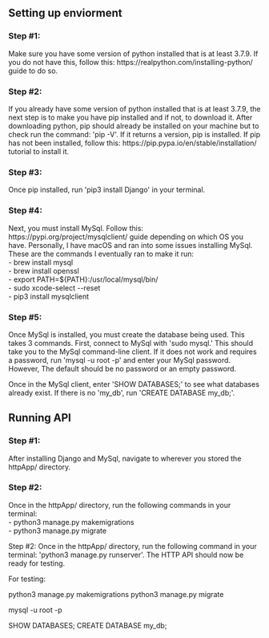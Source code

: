 <h2> Setting up enviorment </h2>
<h3>Step #1:</h3>
Make sure you have some version of python installed that is at least 3.7.9. If you do not have this, follow this: https://realpython.com/installing-python/ guide to do so.

<h3>Step #2:</h3>
If you already have some version of python installed that is at least 3.7.9, the next step is to make you have pip installed and if not, to download it. After downloading python, pip should already be installed on your machine but to check run the command: 'pip -V'. If it returns a version, pip is installed. If pip has not been installed, follow this: https://pip.pypa.io/en/stable/installation/ tutorial to install it.

<h3>Step #3:</h3>
Once pip installed, run 'pip3 install Django' in your terminal.

<h3>Step #4:</h3>
Next, you must install MySql. Follow this: https://pypi.org/project/mysqlclient/ guide depending on which OS you have. Personally, I have macOS and ran into some issues installing MySql. These are the commands I eventually ran to make it run: <br />
- brew install mysql<br />
- brew install openssl<br />
- export PATH=${PATH}:/usr/local/mysql/bin/<br />
- sudo xcode-select --reset<br />
- pip3 install mysqlclient<br />

<h3>Step #5:</h3>
Once MySql is installed, you must create the database being used. This takes 3 commands. First, connect to MySql with 'sudo mysql.' This should take you to the MySql command-line client. If it does not work and requires a password, run 'mysql -u root -p' and enter your MySql password. However, The default should be no  password or an empty password.

Once in the MySql client, enter 'SHOW DATABASES;' to see what databases already exist. If there is no 'my_db', run 'CREATE DATABASE my_db;'. 

<h2> Running API </h2>
<h3>Step #1:</h3>
After installing Django and MySql, navigate to wherever you stored the httpApp/ directory.

<h3>Step #2:</h3>
Once in the httpApp/ directory, run the following commands in your terminal:<br />
- python3 manage.py makemigrations<br />
- python3 manage.py migrate<br />

Step #2:
Once in the httpApp/ directory, run the following command in your terminal: 'python3 manage.py runserver'. The HTTP API should now be ready for testing.

For testing:


python3 manage.py makemigrations
python3 manage.py migrate

mysql -u root -p

SHOW DATABASES;
CREATE DATABASE my_db;
